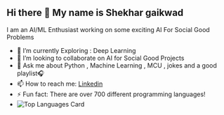## Hi there 👋 My name is Shekhar gaikwad
I am an AI/ML Enthusiast working on some exciting AI For Social Good Problems
- 🔭 I’m currently Exploring : Deep Learning
- 👯 I’m looking to collaborate on AI for Social Good Projects
- 💬 Ask me about Python , Machine Learning , MCU , jokes and a good playlist🎧
- 📫 How to reach me: <a href="https://www.linkedin.com/in/shekhar-gaikwad-b71522176/">Linkedin</A>
- ⚡ Fun fact: There are over 700 different programming languages!
- ![Top Languages Card](https://github-readme-stats.vercel.app/api/top-langs/?username=shinokada&layout=compact)

